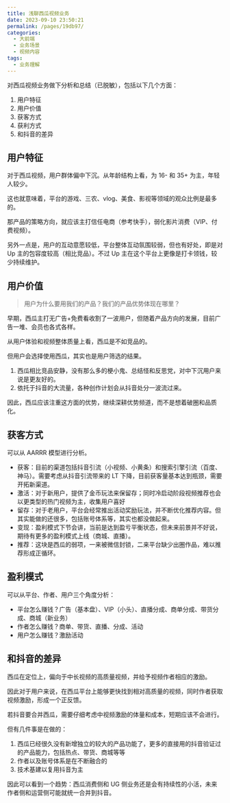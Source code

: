 ```yaml
---
title: 浅聊西瓜视频业务
date: 2023-09-10 23:50:21
permalink: /pages/19db97/
categories: 
  - 大前端
  - 业务场景
  - 视频内容
tags: 
  - 业务理解
---
```


对西瓜视频业务做下分析和总结（已脱敏），包括以下几个方面：
1. 用户特征
2. 用户价值
3. 获客方式
4. 获利方式
5. 和抖音的差异

<!-- more -->

## 用户特征
对于西瓜视频，用户群体偏中下沉。从年龄结构上看，为 16- 和 35+ 为主，年轻人较少。

这也就意味着，平台的游戏、三农、vlog、美食、影视等领域的观众比例是最多的。

那产品的策略方向，就应该主打信任电商（参考快手），弱化影片消费（VIP、付费视频）。

另外一点是，用户的互动意愿较低，平台整体互动氛围较弱，但也有好处，即是对 Up 主的包容度较高（相比竞品）。不过 Up 主在这个平台上更像是打卡领钱，较少持续维护。

## 用户价值
> 用户为什么要用我们的产品？我们的产品优势体现在哪里？

早期，西瓜主打无广告+免费看收割了一波用户，但随着产品方向的发展，目前广告一堆、会员也各式各样。

从用户体验和视频整体质量上看，西瓜是不如竞品的。

但用户会选择使用西瓜，其实也是用户筛选的结果。
1. 西瓜相比竞品安静，没有那么多的梗小鬼、总结怪和反思党，对中下沉用户来说是更友好的。
2. 依托于抖音的大流量，各种创作计划会从抖音处分一波流过来。

因此，西瓜应该注重这方面的优势，继续深耕优势频道，而不是想着破圈和品质化。

## 获客方式

可以从 AARRR 模型进行分析。
- 获客：目前的渠道包括抖音引流（小视频、小黄条）和搜索引擎引流（百度、神马）。需要考虑从抖音引流带来的 LT 下降，目前获客量基本达到瓶颈，需要开拓新渠道。
- 激活：对于新用户，提供了金币玩法来保留存；同时冷启动阶段视频推荐也会以更类型的热门视频为主，收集用户喜好
- 留存：对于老用户，平台会经常推出活动奖励玩法，并不断优化推荐内容。但其实能做的还很多，包括账号体系等，其实也都没做起来。
- 变现：盈利模式下节会讲，当前是达到盈亏平衡状态，但未来前景并不好说，期待有更多的盈利模式上线（商城、直播）。
- 推荐：这块是西瓜的弱项，一来被微信封锁，二来平台缺少出圈作品，难以推荐形成正循环。


## 盈利模式

可以从平台、作者、用户三个角度分析：
- 平台怎么赚钱？广告（基本盘）、VIP（小头）、直播分成、商单分成、带货分成、商城（新业务）
- 作者怎么赚钱？商单、带货、直播、分成、活动
- 用户怎么赚钱？激励活动
 
## 和抖音的差异

西瓜在定位上，偏向于中长视频的高质量视频，并给予视频作者相应的激励。

因此对于用户来说，在西瓜平台上能够更快找到相对高质量的视频，同时作者获取视频激励，形成一个正反馈。

若抖音要合并西瓜，需要仔细考虑中视频激励的体量和成本，短期应该不会进行。

但有几件事是在做的：
1. 西瓜已经很久没有新增独立的较大的产品功能了，更多的直接用的抖音验证过的产品能力，包括热点、带货、商城等等
2. 作者以及账号体系是在不断融合的
3. 技术基建以复用抖音为主

因此可以看到一个趋势：西瓜消费侧和 UG 侧业务还是会有持续性的小活，未来作者侧和运营侧可能就统一合并到抖音。
